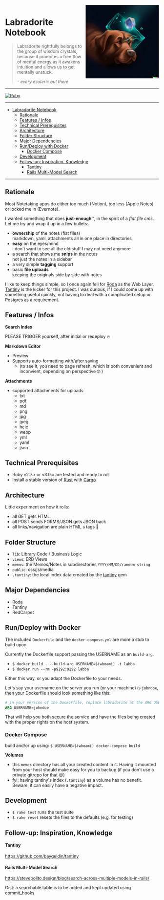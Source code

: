<img align="right" src="https://github.com/simonneutert/labradorite-notebook/blob/main/public/labradorite.jpg?raw=true" alt="Labradorite dreamed by openai's Dall-E2: A brown labrador shooting a lazer from a blue crystal on its forehead, digital art">

# Labradorite Notebook

> Labradorite rightfully belongs to the group of wisdom crystals, because it promotes a free flow of mental energy as it awakens intuition and allows us to get mentally unstuck.
>
> *\- every esoteric out there*

---

[![Ruby](https://github.com/simonneutert/labradorite-notebook/actions/workflows/ruby.yml/badge.svg?branch=main)](https://github.com/simonneutert/labradorite-notebook/actions/workflows/ruby.yml)

---

- [Labradorite Notebook](#labradorite-notebook)
  - [Rationale](#rationale)
  - [Features / Infos](#features--infos)
  - [Technical Prerequisites](#technical-prerequisites)
  - [Architecture](#architecture)
  - [Folder Structure](#folder-structure)
  - [Major Dependencies](#major-dependencies)
  - [Run/Deploy with Docker](#rundeploy-with-docker)
    - [Docker Compose](#docker-compose)
  - [Development](#development)
  - [Follow-up: Inspiration, Knowledge](#follow-up-inspiration-knowledge)
      - [Tantiny](#tantiny)
      - [Rails Multi-Model Search](#rails-multi-model-search)

---

## Rationale

Most Notetaking apps do either too much (Notion), too less (Apple Notes) or locked me in (Evernote).

I wanted something that does **just-enough**™, in the spirit of a *flat file cms*. Let me try and wrap it up in a few bullets:

* **ownership** of the notes (flat files)  
  markdown, yaml, attachments all in one place in directories
* **easy** on the eyes/mind  
  I don't want to see all the old stuff I may not need anymore
* a search that shows me **snips** in the notes  
  not just the notes in a sidebar
* a very simple **tagging** support
* basic **file uploads**  
  keeping the originals side by side with notes

I like to keep things simple, so I once again fell for [Roda](https://roda.jeremyevans.net) as the Web Layer. [Tantiny](https://github.com/baygeldin/tantiny) is the kicker for this project. I was curious, if I could come up with something useful quickly, not having to deal with a complicated setup or Postgres as a requirement.

## Features / Infos

**Search Index**

PLEASE TRIGGER yourself, after initial or redeploy 🔥

**Markdown Editor**

- Preview
- Supports auto-formatting with/after saving  
  - (to see it, you need to page refresh, which is both convenient and inconvient, depending on perspective 🤓 )

**Attachments**

- supported attachments for uploads
  - txt
  - pdf
  - md
  - png
  - jpg
  - jpeg
  - heic
  - webp
  - yml
  - yaml
  - json

## Technical Prerequisites

* Ruby v2.7.x or v3.0.x are tested and ready to roll
* Install a stable version of [Rust](https://www.rust-lang.org/) with [Cargo](https://github.com/rust-lang/cargo)

## Architecture

Little experiment on how it rolls:

* all GET gets HTML
* all POST sends FORMS/JSON gets JSON back
* all links/navigation are plain HTML `a` tags 🤯

## Folder Structure

* `lib`: Library Code / Business Logic
* `views`: ERB Views
* `memos`: the Memos/Notes in subdirectories `YYYY/MM/DD/random-string`
* `public`: css/js/media
* `.tantiny`: the local index data created by the [tantiny](https://github.com/baygeldin/tantiny) gem

## Major Dependencies

* Roda
* Tantiny
* RedCarpet

## Run/Deploy with Docker

The included `Dockerfile` and the `docker-compose.yml` are more a stub to build upon.

Currently the Dockerfile support passing the USERNAME as an `build-arg`.

- `$ docker build . --build-arg USERNAME=$(whoami) -t labba`
- `$ docker run --rm -p9292:9292 labba`

Either this way, or you adapt the Dockerfile to your needs.

Let's say your username on the server you run (or your machine) is `johndoe`, then your Dockerfile should look something like this:

```Dockerfile
# in your version of the Dockerfile, replace labradorite at the ARG USERNAME
ARG USERNAME=johndoe
```

That will help you both secure the service and have the files being created with the proper rights on the host system.

### Docker Compose

build and/or up using: `$ USERNAME=$(whoami) docker-compose build`

**Volumes**

- this `memos` directory has all your created content in it. Having it mounted from your host should make easy for you to backup (if you don't use a private gitrepo for that 😉)
- fyi: having tantiny's index (`.tantiny`) as a volume has no benefit. Beware, it can easily have a negative impact.

## Development

- `$ rake test` runs the test suite
- `$ rake reset` resets the files to the defaults (e.g. for testing)

## Follow-up: Inspiration, Knowledge

#### Tantiny

https://github.com/baygeldin/tantiny

#### Rails Multi-Model Search

https://stevepolito.design/blog/search-across-multiple-models-in-rails/

Gist: a searchable table is to be added and kept updated using commit_hooks
